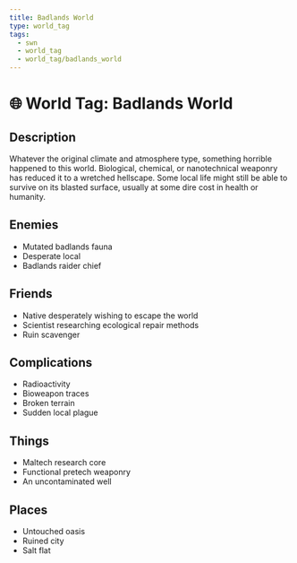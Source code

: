 ```yaml
---
title: Badlands World
type: world_tag
tags:
  - swn
  - world_tag
  - world_tag/badlands_world
---
```

# 🌐 World Tag: Badlands World

## Description
Whatever the original climate and atmosphere type, something horrible happened to this world. Biological, chemical, or nanotechnical weaponry has reduced it to a wretched hellscape. Some local life might still be able to survive on its blasted surface, usually at some dire cost in health or humanity.
## Enemies
- Mutated badlands fauna
- Desperate local
- Badlands raider chief

## Friends
- Native desperately wishing to escape the world
- Scientist researching ecological repair methods
- Ruin scavenger

## Complications
- Radioactivity
- Bioweapon traces
- Broken terrain
- Sudden local plague

## Things
- Maltech research core
- Functional pretech weaponry
- An uncontaminated well

## Places
- Untouched oasis
- Ruined city
- Salt flat

